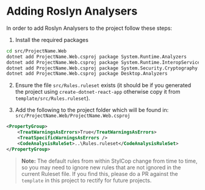 # Adding Roslyn Analysers

In order to add Roslyn Analysers to the project follow these steps:

1. Install the required packages

```bash
cd src/ProjectName.Web
dotnet add ProjectName.Web.csproj package System.Runtime.Analyzers 
dotnet add ProjectName.Web.csproj package System.Runtime.InteropServices.Analyzers
dotnet add ProjectName.Web.csproj package System.Security.Cryptography.Hashing.Algorithms.Analyzers
dotnet add ProjectName.Web.csproj package Desktop.Analyzers
```

2. Ensure the file `src/Rules.ruleset` exists (it should be if you generated the project using `create-dotnet-react-app` otherwise copy it from `template/src/Rules.ruleset`).

3. Add the following to the project folder which will be found in: `src/ProjectName.Web/ProjectName.Web.csproj`

```xml
<PropertyGroup>
    <TreatWarningsAsErrors>True</TreatWarningsAsErrors>
    <TreatSpecificWarningsAsErrors />
    <CodeAnalysisRuleSet>..\Rules.ruleset</CodeAnalysisRuleSet>
</PropertyGroup>
```

> **Note:** The default rules from within StylCop change from time to time, so you may need to ignore new rules that are not ignored in the current Ruleset file. If you find this, please do a PR against the `template` in this project to rectify for future projects.